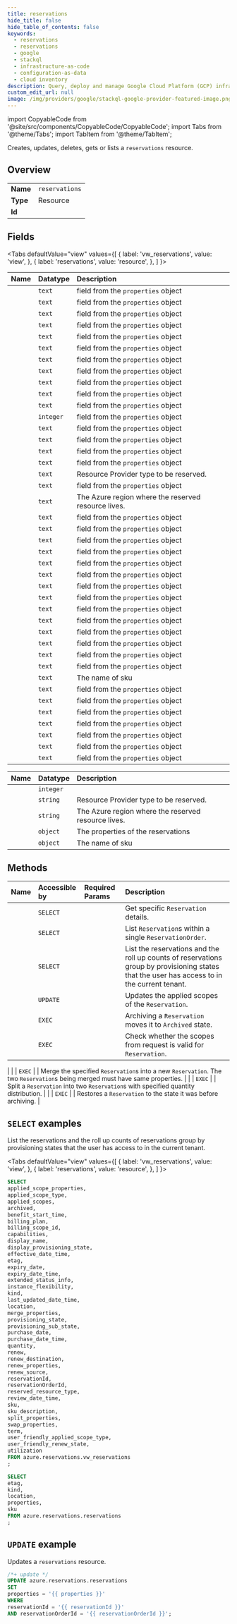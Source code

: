 ```yaml
---
title: reservations
hide_title: false
hide_table_of_contents: false
keywords:
  - reservations
  - reservations
  - google
  - stackql
  - infrastructure-as-code
  - configuration-as-data
  - cloud inventory
description: Query, deploy and manage Google Cloud Platform (GCP) infrastructure and resources using SQL
custom_edit_url: null
image: /img/providers/google/stackql-google-provider-featured-image.png
---
```


import CopyableCode from '@site/src/components/CopyableCode/CopyableCode';
import Tabs from '@theme/Tabs';
import TabItem from '@theme/TabItem';

Creates, updates, deletes, gets or lists a <code>reservations</code> resource.

## Overview
<table><tbody>
<tr><td><b>Name</b></td><td><code>reservations</code></td></tr>
<tr><td><b>Type</b></td><td>Resource</td></tr>
<tr><td><b>Id</b></td><td><CopyableCode code="azure.reservations.reservations" /></td></tr>
</tbody></table>

## Fields
<Tabs
    defaultValue="view"
    values={[
        { label: 'vw_reservations', value: 'view', },
        { label: 'reservations', value: 'resource', },
    ]
}>
<TabItem value="view">

| Name | Datatype | Description |
|:-----|:---------|:------------|
| <CopyableCode code="applied_scope_properties" /> | `text` | field from the `properties` object |
| <CopyableCode code="applied_scope_type" /> | `text` | field from the `properties` object |
| <CopyableCode code="applied_scopes" /> | `text` | field from the `properties` object |
| <CopyableCode code="archived" /> | `text` | field from the `properties` object |
| <CopyableCode code="benefit_start_time" /> | `text` | field from the `properties` object |
| <CopyableCode code="billing_plan" /> | `text` | field from the `properties` object |
| <CopyableCode code="billing_scope_id" /> | `text` | field from the `properties` object |
| <CopyableCode code="capabilities" /> | `text` | field from the `properties` object |
| <CopyableCode code="display_name" /> | `text` | field from the `properties` object |
| <CopyableCode code="display_provisioning_state" /> | `text` | field from the `properties` object |
| <CopyableCode code="effective_date_time" /> | `text` | field from the `properties` object |
| <CopyableCode code="etag" /> | `integer` | field from the `properties` object |
| <CopyableCode code="expiry_date" /> | `text` | field from the `properties` object |
| <CopyableCode code="expiry_date_time" /> | `text` | field from the `properties` object |
| <CopyableCode code="extended_status_info" /> | `text` | field from the `properties` object |
| <CopyableCode code="instance_flexibility" /> | `text` | field from the `properties` object |
| <CopyableCode code="kind" /> | `text` | Resource Provider type to be reserved. |
| <CopyableCode code="last_updated_date_time" /> | `text` | field from the `properties` object |
| <CopyableCode code="location" /> | `text` | The Azure region where the reserved resource lives. |
| <CopyableCode code="merge_properties" /> | `text` | field from the `properties` object |
| <CopyableCode code="provisioning_state" /> | `text` | field from the `properties` object |
| <CopyableCode code="provisioning_sub_state" /> | `text` | field from the `properties` object |
| <CopyableCode code="purchase_date" /> | `text` | field from the `properties` object |
| <CopyableCode code="purchase_date_time" /> | `text` | field from the `properties` object |
| <CopyableCode code="quantity" /> | `text` | field from the `properties` object |
| <CopyableCode code="renew" /> | `text` | field from the `properties` object |
| <CopyableCode code="renew_destination" /> | `text` | field from the `properties` object |
| <CopyableCode code="renew_properties" /> | `text` | field from the `properties` object |
| <CopyableCode code="renew_source" /> | `text` | field from the `properties` object |
| <CopyableCode code="reservationId" /> | `text` | field from the `properties` object |
| <CopyableCode code="reservationOrderId" /> | `text` | field from the `properties` object |
| <CopyableCode code="reserved_resource_type" /> | `text` | field from the `properties` object |
| <CopyableCode code="review_date_time" /> | `text` | field from the `properties` object |
| <CopyableCode code="sku" /> | `text` | The name of sku |
| <CopyableCode code="sku_description" /> | `text` | field from the `properties` object |
| <CopyableCode code="split_properties" /> | `text` | field from the `properties` object |
| <CopyableCode code="swap_properties" /> | `text` | field from the `properties` object |
| <CopyableCode code="term" /> | `text` | field from the `properties` object |
| <CopyableCode code="user_friendly_applied_scope_type" /> | `text` | field from the `properties` object |
| <CopyableCode code="user_friendly_renew_state" /> | `text` | field from the `properties` object |
| <CopyableCode code="utilization" /> | `text` | field from the `properties` object |
</TabItem>
<TabItem value="resource">

| Name | Datatype | Description |
|:-----|:---------|:------------|
| <CopyableCode code="etag" /> | `integer` |  |
| <CopyableCode code="kind" /> | `string` | Resource Provider type to be reserved. |
| <CopyableCode code="location" /> | `string` | The Azure region where the reserved resource lives. |
| <CopyableCode code="properties" /> | `object` | The properties of the reservations |
| <CopyableCode code="sku" /> | `object` | The name of sku |
</TabItem></Tabs>

## Methods
| Name | Accessible by | Required Params | Description |
|:-----|:--------------|:----------------|:------------|
| <CopyableCode code="get" /> | `SELECT` | <CopyableCode code="reservationId, reservationOrderId" /> | Get specific `Reservation` details. |
| <CopyableCode code="list" /> | `SELECT` | <CopyableCode code="reservationOrderId" /> | List `Reservation`s within a single `ReservationOrder`. |
| <CopyableCode code="list_all" /> | `SELECT` | <CopyableCode code="" /> | List the reservations and the roll up counts of reservations group by provisioning states that the user has access to in the current tenant. |
| <CopyableCode code="update" /> | `UPDATE` | <CopyableCode code="reservationId, reservationOrderId" /> | Updates the applied scopes of the `Reservation`. |
| <CopyableCode code="archive" /> | `EXEC` | <CopyableCode code="reservationId, reservationOrderId" /> | Archiving a `Reservation` moves it to `Archived` state. |
| <CopyableCode code="available_scopes" /> | `EXEC` | <CopyableCode code="reservationId, reservationOrderId" /> | Check whether the scopes from request is valid for `Reservation`.
 |
| <CopyableCode code="merge" /> | `EXEC` | <CopyableCode code="reservationOrderId" /> | Merge the specified `Reservation`s into a new `Reservation`. The two `Reservation`s being merged must have same properties. |
| <CopyableCode code="split" /> | `EXEC` | <CopyableCode code="reservationOrderId" /> | Split a `Reservation` into two `Reservation`s with specified quantity distribution. |
| <CopyableCode code="unarchive" /> | `EXEC` | <CopyableCode code="reservationId, reservationOrderId" /> | Restores a `Reservation` to the state it was before archiving.
 |

## `SELECT` examples

List the reservations and the roll up counts of reservations group by provisioning states that the user has access to in the current tenant.

<Tabs
    defaultValue="view"
    values={[
        { label: 'vw_reservations', value: 'view', },
        { label: 'reservations', value: 'resource', },
    ]
}>
<TabItem value="view">

```sql
SELECT
applied_scope_properties,
applied_scope_type,
applied_scopes,
archived,
benefit_start_time,
billing_plan,
billing_scope_id,
capabilities,
display_name,
display_provisioning_state,
effective_date_time,
etag,
expiry_date,
expiry_date_time,
extended_status_info,
instance_flexibility,
kind,
last_updated_date_time,
location,
merge_properties,
provisioning_state,
provisioning_sub_state,
purchase_date,
purchase_date_time,
quantity,
renew,
renew_destination,
renew_properties,
renew_source,
reservationId,
reservationOrderId,
reserved_resource_type,
review_date_time,
sku,
sku_description,
split_properties,
swap_properties,
term,
user_friendly_applied_scope_type,
user_friendly_renew_state,
utilization
FROM azure.reservations.vw_reservations
;
```
</TabItem>
<TabItem value="resource">


```sql
SELECT
etag,
kind,
location,
properties,
sku
FROM azure.reservations.reservations
;
```
</TabItem></Tabs>


## `UPDATE` example

Updates a <code>reservations</code> resource.

```sql
/*+ update */
UPDATE azure.reservations.reservations
SET 
properties = '{{ properties }}'
WHERE 
reservationId = '{{ reservationId }}'
AND reservationOrderId = '{{ reservationOrderId }}';
```
